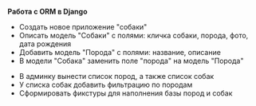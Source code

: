**Работа с ORM в Django**

+ Создать новое приложение "собаки"
+ Описать модель "Собаки" с полями: кличка собаки, порода, фото, дата рождения
+ Добавить модель "Порода" с полями: название, описание
+ В модели "Собака" заменить поле "порода" на модель "Порода"
- В админку вынести список пород, а также список собак
- У списка собак добавить фильтрацию по породам
- Сформировать фикстуры для наполнения базы пород и собак 